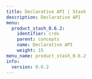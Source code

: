 ```yaml
---
title: Declarative API | Stash
description: Declarative API
menu:
  product_stash_0.6.2:
    identifier: crds
    parent: concepts
    name: Declarative API
    weight: 15
menu_name: product_stash_0.6.2
info:
  version: 0.6.2
---
```


